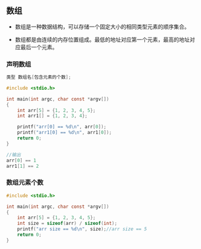 ## 数组

* 数组是一种数据结构，可以存储一个固定大小的相同类型元素的顺序集合。

* 数组都是由连续的内存位置组成。最低的地址对应第一个元素，最高的地址对应最后一个元素。

### 声明数组

```c
类型 数组名[包含元素的个数];
```

```c
#include <stdio.h>

int main(int argc, char const *argv[])
{
    int arr[5] = {1, 2, 3, 4, 5};
    int arr1[] = {1, 2, 3, 4};

    printf("arr[0] == %d\n", arr[0]);
    printf("arr1[0] == %d\n", arr1[0]);
    return 0;
}
```

```c
//输出
arr[0] == 1
arr1[1] == 2
```

### 数组元素个数

```c
#include <stdio.h>

int main(int argc, char const *argv[])
{
    int arr[5] = {1, 2, 3, 4, 5};
    int size = sizeof(arr) / sizeof(int);
    printf("arr size == %d\n", size);//arr size == 5
    return 0;
}
```